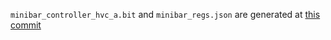 `minibar_controller_hvc_a.bit` and `minibar_regs.json` are generated at
[this commit](https://github.com/oxidecomputer/quartz/commit/ba03a69ad4aa1940fe60d631797e8da17589beac)